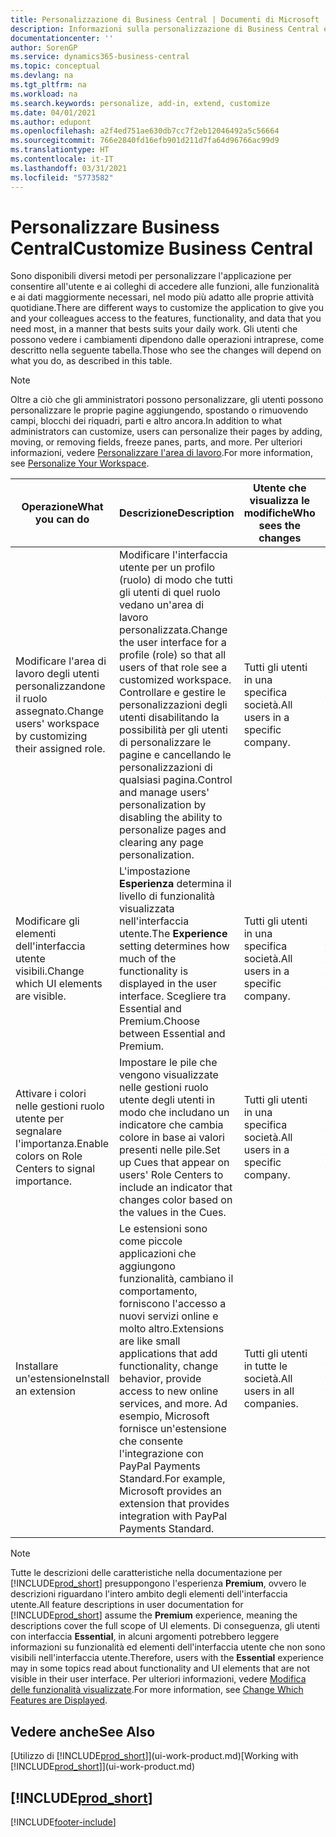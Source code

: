 ```yaml
---
title: Personalizzazione di Business Central | Documenti di Microsoft
description: Informazioni sulla personalizzazione di Business Central e sull'aggiunta delle funzionalità.
documentationcenter: ''
author: SorenGP
ms.service: dynamics365-business-central
ms.topic: conceptual
ms.devlang: na
ms.tgt_pltfrm: na
ms.workload: na
ms.search.keywords: personalize, add-in, extend, customize
ms.date: 04/01/2021
ms.author: edupont
ms.openlocfilehash: a2f4ed751ae630db7cc7f2eb12046492a5c56664
ms.sourcegitcommit: 766e2840fd16efb901d211d7fa64d96766ac99d9
ms.translationtype: HT
ms.contentlocale: it-IT
ms.lasthandoff: 03/31/2021
ms.locfileid: "5773582"
---
```

# <a name="customize-business-central"></a><span data-ttu-id="045d4-103">Personalizzare Business Central</span><span class="sxs-lookup"><span data-stu-id="045d4-103">Customize Business Central</span></span>
<span data-ttu-id="045d4-104">Sono disponibili diversi metodi per personalizzare l'applicazione per consentire all'utente e ai colleghi di accedere alle funzioni, alle funzionalità e ai dati maggiormente necessari, nel modo più adatto alle proprie attività quotidiane.</span><span class="sxs-lookup"><span data-stu-id="045d4-104">There are different ways to customize the application to give you and your colleagues access to the features, functionality, and data that you need most, in a manner that bests suits your daily work.</span></span> <span data-ttu-id="045d4-105">Gli utenti che possono vedere i cambiamenti dipendono dalle operazioni intraprese, come descritto nella seguente tabella.</span><span class="sxs-lookup"><span data-stu-id="045d4-105">Those who see the changes will depend on what you do, as described in this table.</span></span>

> [!NOTE]
> <span data-ttu-id="045d4-106">Oltre a ciò che gli amministratori possono personalizzare, gli utenti possono personalizzare le proprie pagine aggiungendo, spostando o rimuovendo campi, blocchi dei riquadri, parti e altro ancora.</span><span class="sxs-lookup"><span data-stu-id="045d4-106">In addition to what administrators can customize, users can personalize their pages by adding, moving, or removing fields, freeze panes, parts, and more.</span></span> <span data-ttu-id="045d4-107">Per ulteriori informazioni, vedere [Personalizzare l'area di lavoro](ui-personalization-user.md).</span><span class="sxs-lookup"><span data-stu-id="045d4-107">For more information, see [Personalize Your Workspace](ui-personalization-user.md).</span></span>

| <span data-ttu-id="045d4-108">Operazione</span><span class="sxs-lookup"><span data-stu-id="045d4-108">What you can do</span></span>    |  <span data-ttu-id="045d4-109">Descrizione</span><span class="sxs-lookup"><span data-stu-id="045d4-109">Description</span></span>  |  <span data-ttu-id="045d4-110">Utente che visualizza le modifiche</span><span class="sxs-lookup"><span data-stu-id="045d4-110">Who sees the changes</span></span>  |  <span data-ttu-id="045d4-111">Ulteriori informazioni</span><span class="sxs-lookup"><span data-stu-id="045d4-111">More information</span></span>  |
|-----|---------------|---------|-------|
|<span data-ttu-id="045d4-112">Modificare l'area di lavoro degli utenti personalizzandone il ruolo assegnato.</span><span class="sxs-lookup"><span data-stu-id="045d4-112">Change users' workspace by customizing their assigned role.</span></span>|<span data-ttu-id="045d4-113">Modificare l'interfaccia utente per un profilo (ruolo) di modo che tutti gli utenti di quel ruolo vedano un'area di lavoro personalizzata.</span><span class="sxs-lookup"><span data-stu-id="045d4-113">Change the user interface for a profile (role) so that all users of that role see a customized workspace.</span></span> <span data-ttu-id="045d4-114">Controllare e gestire le personalizzazioni degli utenti disabilitando la possibilità per gli utenti di personalizzare le pagine e cancellando le personalizzazioni di qualsiasi pagina.</span><span class="sxs-lookup"><span data-stu-id="045d4-114">Control and manage users' personalization by disabling the ability to personalize pages and clearing any page personalization.</span></span>|<span data-ttu-id="045d4-115">Tutti gli utenti in una specifica società.</span><span class="sxs-lookup"><span data-stu-id="045d4-115">All users in a specific company.</span></span>|[<span data-ttu-id="045d4-116">Personalizzare pagine per profili</span><span class="sxs-lookup"><span data-stu-id="045d4-116">Customize Pages for Profiles</span></span>](ui-personalization-manage.md)|
|<span data-ttu-id="045d4-117">Modificare gli elementi dell'interfaccia utente visibili.</span><span class="sxs-lookup"><span data-stu-id="045d4-117">Change which UI elements are visible.</span></span>|<span data-ttu-id="045d4-118">L'impostazione **Esperienza** determina il livello di funzionalità visualizzata nell'interfaccia utente.</span><span class="sxs-lookup"><span data-stu-id="045d4-118">The **Experience** setting determines how much of the functionality is displayed in the user interface.</span></span> <span data-ttu-id="045d4-119">Scegliere tra Essential and Premium.</span><span class="sxs-lookup"><span data-stu-id="045d4-119">Choose between Essential and Premium.</span></span>|<span data-ttu-id="045d4-120">Tutti gli utenti in una specifica società.</span><span class="sxs-lookup"><span data-stu-id="045d4-120">All users in a specific company.</span></span>|[<span data-ttu-id="045d4-121">Modifica delle funzionalità visualizzate</span><span class="sxs-lookup"><span data-stu-id="045d4-121">Change Which Features are Displayed</span></span>](ui-experiences.md)|
|<span data-ttu-id="045d4-122">Attivare i colori nelle gestioni ruolo utente per segnalare l'importanza.</span><span class="sxs-lookup"><span data-stu-id="045d4-122">Enable colors on Role Centers to signal importance.</span></span>|<span data-ttu-id="045d4-123">Impostare le pile che vengono visualizzate nelle gestioni ruolo utente degli utenti in modo che includano un indicatore che cambia colore in base ai valori presenti nelle pile.</span><span class="sxs-lookup"><span data-stu-id="045d4-123">Set up Cues that appear on users' Role Centers to include an indicator that changes color based on the values in the Cues.</span></span>|<span data-ttu-id="045d4-124">Tutti gli utenti in una specifica società.</span><span class="sxs-lookup"><span data-stu-id="045d4-124">All users in a specific company.</span></span>|[<span data-ttu-id="045d4-125">Impostare un indicatore colorato nelle pile</span><span class="sxs-lookup"><span data-stu-id="045d4-125">Set Up a Colored Indicator on Cues</span></span>](admin-how-set-up-colored-indicator-on-cues.md)|
|<span data-ttu-id="045d4-126">Installare un'estensione</span><span class="sxs-lookup"><span data-stu-id="045d4-126">Install an extension</span></span>|<span data-ttu-id="045d4-127">Le estensioni sono come piccole applicazioni che aggiungono funzionalità, cambiano il comportamento, forniscono l'accesso a nuovi servizi online e molto altro.</span><span class="sxs-lookup"><span data-stu-id="045d4-127">Extensions are like small applications that add functionality, change behavior, provide access to new online services, and more.</span></span> <span data-ttu-id="045d4-128">Ad esempio, Microsoft fornisce un'estensione che consente l'integrazione con PayPal Payments Standard.</span><span class="sxs-lookup"><span data-stu-id="045d4-128">For example, Microsoft provides an extension that provides integration with PayPal Payments Standard.</span></span>|<span data-ttu-id="045d4-129">Tutti gli utenti in tutte le società.</span><span class="sxs-lookup"><span data-stu-id="045d4-129">All users in all companies.</span></span>|[<span data-ttu-id="045d4-130">Personalizzazione utilizzando le estensioni</span><span class="sxs-lookup"><span data-stu-id="045d4-130">Customizing Using Extensions</span></span>](ui-extensions.md)|
> [!NOTE]
> <span data-ttu-id="045d4-131">Tutte le descrizioni delle caratteristiche nella documentazione per [!INCLUDE[prod_short](includes/prod_short.md)] presuppongono l'esperienza **Premium**, ovvero le descrizioni riguardano l'intero ambito degli elementi dell'interfaccia utente.</span><span class="sxs-lookup"><span data-stu-id="045d4-131">All feature descriptions in user documentation for [!INCLUDE[prod_short](includes/prod_short.md)] assume the **Premium** experience, meaning the descriptions cover the full scope of UI elements.</span></span> <span data-ttu-id="045d4-132">Di conseguenza, gli utenti con interfaccia **Essential**, in alcuni argomenti potrebbero leggere informazioni su funzionalità ed elementi dell'interfaccia utente che non sono visibili nell'interfaccia utente.</span><span class="sxs-lookup"><span data-stu-id="045d4-132">Therefore, users with the **Essential** experience may in some topics read about functionality and UI elements that are not visible in their user interface.</span></span> <span data-ttu-id="045d4-133">Per ulteriori informazioni, vedere [Modifica delle funzionalità visualizzate](ui-experiences.md).</span><span class="sxs-lookup"><span data-stu-id="045d4-133">For more information, see [Change Which Features are Displayed](ui-experiences.md).</span></span>

## <a name="see-also"></a><span data-ttu-id="045d4-134">Vedere anche</span><span class="sxs-lookup"><span data-stu-id="045d4-134">See Also</span></span>
<span data-ttu-id="045d4-135">[Utilizzo di [!INCLUDE[prod_short](includes/prod_short.md)]](ui-work-product.md)</span><span class="sxs-lookup"><span data-stu-id="045d4-135">[Working with [!INCLUDE[prod_short](includes/prod_short.md)]](ui-work-product.md)</span></span>  

## [!INCLUDE[prod_short](includes/free_trial_md.md)]  


[!INCLUDE[footer-include](includes/footer-banner.md)]